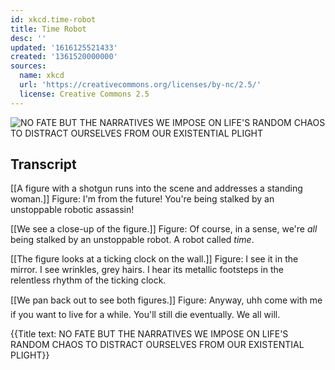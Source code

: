 ```yaml
---
id: xkcd.time-robot
title: Time Robot
desc: ''
updated: '1616125521433'
created: '1361520000000'
sources:
  name: xkcd
  url: 'https://creativecommons.org/licenses/by-nc/2.5/'
  license: Creative Commons 2.5
---
```

![NO FATE BUT THE NARRATIVES WE IMPOSE ON LIFE'S RANDOM CHAOS TO DISTRACT OURSELVES FROM OUR EXISTENTIAL PLIGHT](https://imgs.xkcd.com/comics/time_robot.png)

## Transcript
[[A figure with a shotgun runs into the scene and addresses a standing woman.]]
Figure: I'm from the future! You're being stalked by an unstoppable robotic assassin!

[[We see a close-up of the figure.]]
Figure: Of course, in a sense, we're *all* being stalked by an unstoppable robot. A robot called *time*.

[[The figure looks at a ticking clock on the wall.]]
Figure: I see it in the mirror. I see wrinkles, grey hairs. I hear its metallic footsteps in the relentless rhythm of the ticking clock. 

[[We pan back out to see both figures.]]
Figure: Anyway, uhh come with me if you want to live for a while. You'll still die eventually. We all will.

{{Title text: NO FATE BUT THE NARRATIVES WE IMPOSE ON LIFE'S RANDOM CHAOS TO DISTRACT OURSELVES FROM OUR EXISTENTIAL PLIGHT}}
